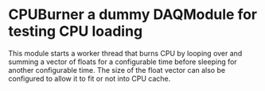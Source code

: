 # CPUBurner a dummy DAQModule for testing CPU loading

 This module starts a worker thread that burns CPU by looping over and
summing a vector of floats for a configurable time before sleeping for
another configurable time. The size of the float vector can also be
configured to allow it to fit or not into CPU cache.

